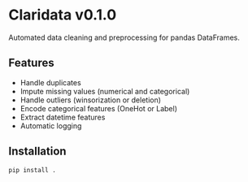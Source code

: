 # Claridata v0.1.0

Automated data cleaning and preprocessing for pandas DataFrames.

## Features

- Handle duplicates
- Impute missing values (numerical and categorical)
- Handle outliers (winsorization or deletion)
- Encode categorical features (OneHot or Label)
- Extract datetime features
- Automatic logging

## Installation

```bash
pip install .
